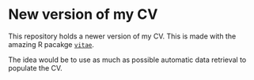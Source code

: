 # New version of my CV

This repository holds a newer version of my CV.
This is made with the amazing R pacakge [`vitae`](https://github.com/mitchelloharawild/vitae/).

The idea would be to use as much as possible automatic data retrieval to populate the CV.	

